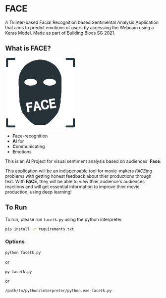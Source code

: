 # FACE
A Tkinter-based Facial Recognition based Sentimental Analysis Application that aims to predict emotions of users by accessing the Webcam using a Keras Model. Made as part of Building Blocs SG 2021.

## What is FACE?
![logo](assets/logo.png?raw=true)

- **F**ace-recognition
- **A**I for
- **C**ommunicating
- **E**motions

This is an AI Project for visual sentiment analysis based on audiences' **Face**.

This application will be an indispensable tool for movie-makers *FACE*ing problems with getting honest feedback about thier productions through text.
With **FACE**, they will be able to view thier audience's audiences reactions and will get essential information to improve thier movie production, using deep learning!

## To Run
To run, please run `facetk.py` using the python interpreter.

```sh
pip install -r requirements.txt
```

### Options

```sh
python facetk.py
```

or

```sh
py facetk.py
```

or

```sh
/path/to/python/interpreter/python.exe facetk.py
```
